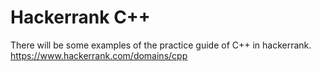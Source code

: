 # Hackerrank C++

There will be some examples of the practice guide of C++ in hackerrank.
https://www.hackerrank.com/domains/cpp

